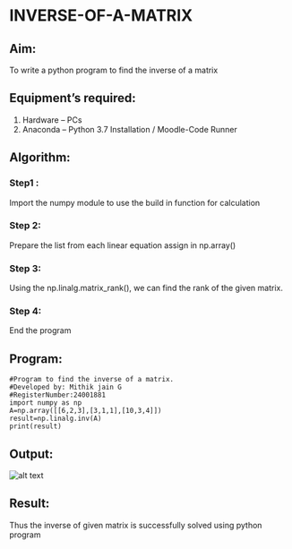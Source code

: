 # INVERSE-OF-A-MATRIX
## Aim:
To write a python program to find the inverse of a matrix
## Equipment’s required:
1. 	Hardware – PCs
2. 	Anaconda – Python 3.7 Installation / Moodle-Code Runner
## Algorithm:
### Step1 : 
Import the numpy module to use the build in function for calculation
### Step 2: 
Prepare the list from each linear equation assign in np.array()
### Step 3: 
Using the np.linalg.matrix_rank(), we can find the rank of the given matrix. 
### Step 4: 
End the program

## Program:

```
#Program to find the inverse of a matrix.
#Developed by: Mithik jain G
#RegisterNumber:24001881
import numpy as np
A=np.array([[6,2,3],[3,1,1],[10,3,4]])
result=np.linalg.inv(A)
print(result)

```

## Output:
![alt text](../output.png)

## Result:
Thus the inverse of given matrix is successfully solved using python program

